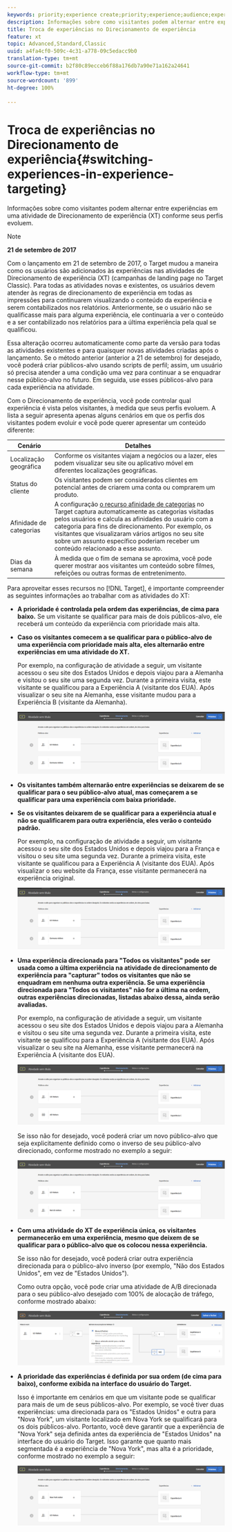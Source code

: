 ```yaml
---
keywords: priority;experience create;priority;experience;audience;experience;switching experiences;visual experience composer
description: Informações sobre como visitantes podem alternar entre experiências em uma atividade de Direcionamento de experiência (XT) conforme seus perfis evoluem.
title: Troca de experiências no Direcionamento de experiência
feature: xt
topic: Advanced,Standard,Classic
uuid: a4fa4cf0-509c-4c31-a778-09c5edacc9b0
translation-type: tm+mt
source-git-commit: b2f80c89ecceb6f88a176db7a90e71a162a24641
workflow-type: tm+mt
source-wordcount: '899'
ht-degree: 100%

---
```



# Troca de experiências no Direcionamento de experiência{#switching-experiences-in-experience-targeting}

Informações sobre como visitantes podem alternar entre experiências em uma atividade de Direcionamento de experiência (XT) conforme seus perfis evoluem.

>[!NOTE]
>
>**21 de setembro de 2017**
>
>Com o lançamento em 21 de setembro de 2017, o Target mudou a maneira como os usuários são adicionados às experiências nas atividades de Direcionamento de experiência (XT) (campanhas de landing page no Target Classic). Para todas as atividades novas e existentes, os usuários devem atender às regras de direcionamento de experiência em todas as impressões para continuarem visualizando o conteúdo da experiência e serem contabilizados nos relatórios. Anteriormente, se o usuário não se qualificasse mais para alguma experiência, ele continuaria a ver o conteúdo e a ser contabilizado nos relatórios para a última experiência pela qual se qualificou.
>
>Essa alteração ocorreu automaticamente como parte da versão para todas as atividades existentes e para quaisquer novas atividades criadas após o lançamento. Se o método anterior (anterior a 21 de setembro) for desejado, você poderá criar públicos-alvo usando scripts de perfil; assim, um usuário só precisa atender a uma condição uma vez para continuar a se enquadrar nesse público-alvo no futuro. Em seguida, use esses públicos-alvo para cada experiência na atividade.

Com o Direcionamento de experiência, você pode controlar qual experiência é vista pelos visitantes, à medida que seus perfis evoluem. A lista a seguir apresenta apenas alguns cenários em que os perfis dos visitantes podem evoluir e você pode querer apresentar um conteúdo diferente:

| Cenário | Detalhes |
|--- |--- |
| Localização geográfica | Conforme os visitantes viajam a negócios ou a lazer, eles podem visualizar seu site ou aplicativo móvel em diferentes localizações geográficas. |
| Status do cliente | Os visitantes podem ser considerados clientes em potencial antes de criarem uma conta ou comprarem um produto. |
| Afinidade de categorias | A configuração [o recurso afinidade de categorias](/help/c-target/c-visitor-profile/category-affinity.md) no Target captura automaticamente as categorias visitadas pelos usuários e calcula as afinidades do usuário com a categoria para fins de direcionamento. Por exemplo, os visitantes que visualizaram vários artigos no seu site sobre um assunto específico poderiam receber um conteúdo relacionado a esse assunto. |
| Dias da semana | À medida que o fim de semana se aproxima, você pode querer mostrar aos visitantes um conteúdo sobre filmes, refeições ou outras formas de entretenimento. |

Para aproveitar esses recursos no [!DNL Target], é importante compreender as seguintes informações ao trabalhar com as atividades do XT:

* **A prioridade é controlada pela ordem das experiências, de cima para baixo.** Se um visitante se qualificar para mais de dois públicos-alvo, ele receberá um conteúdo da experiência com prioridade mais alta.
* **Caso os visitantes comecem a se qualificar para o público-alvo de uma experiência com prioridade mais alta, eles alternarão entre experiências em uma atividade do XT.**

   Por exemplo, na configuração de atividade a seguir, um visitante acessou o seu site dos Estados Unidos e depois viajou para a Alemanha e visitou o seu site uma segunda vez. Durante a primeira visita, este visitante se qualificou para a Experiência A (visitante dos EUA). Após visualizar o seu site na Alemanha, esse visitante mudou para a Experiência B (visitante da Alemanha).

   ![Prioridade dos EUA > Alemanha](/help/c-activities/t-experience-target/t-xt-create/assets/xt_priority_us_germany-new.png)

* **Os visitantes também alternarão entre experiências se deixarem de se qualificar para o seu público-alvo atual, mas começarem a se qualificar para uma experiência com baixa prioridade.**
* **Se os visitantes deixarem de se qualificar para a experiência atual e não se qualificarem para outra experiência, eles verão o conteúdo padrão.**

   Por exemplo, na configuração de atividade a seguir, um visitante acessou o seu site dos Estados Unidos e depois viajou para a França e visitou o seu site uma segunda vez. Durante a primeira visita, este visitante se qualificou para a Experiência A (visitante dos EUA). Após visualizar o seu website da França, esse visitante permanecerá na experiência original.

   ![Prioridade dos EUA > Alemanha](/help/c-activities/t-experience-target/t-xt-create/assets/xt_priority_us_germany-new.png)

* **Uma experiência direcionada para &quot;Todos os visitantes&quot; pode ser usada como a última experiência na atividade de direcionamento de experiência para &quot;capturar&quot; todos os visitantes que não se enquadram em nenhuma outra experiência. Se uma experiência direcionada para &quot;Todos os visitantes&quot; não for a última na ordem, outras experiências direcionadas, listadas abaixo dessa, ainda serão avaliadas.**

   Por exemplo, na configuração de atividade a seguir, um visitante acessou o seu site dos Estados Unidos e depois viajou para a Alemanha e visitou o seu site uma segunda vez. Durante a primeira visita, este visitante se qualificou para a Experiência A (visitante dos EUA). Após visualizar o seu site na Alemanha, esse visitante permanecerá na Experiência A (visitante dos EUA).

   ![Prioridade dos EUA > Todos os visitantes](/help/c-activities/t-experience-target/t-xt-create/assets/xt_priority_us_all_visitors-new.png)

   Se isso não for desejado, você poderá criar um novo público-alvo que seja explicitamente definido como o inverso de seu público-alvo direcionado, conforme mostrado no exemplo a seguir:

   ![Prioridade dos EUA > Não EUA](/help/c-activities/t-experience-target/t-xt-create/assets/xt_priority_us_not_us-new.png)

* **Com uma atividade do XT de experiência única, os visitantes permanecerão em uma experiência, mesmo que deixem de se qualificar para o público-alvo que os colocou nessa experiência.**

   Se isso não for desejado, você poderá criar outra experiência direcionada para o público-alvo inverso (por exemplo, &quot;Não dos Estados Unidos&quot;, em vez de &quot;Estados Unidos&quot;).

   Como outra opção, você pode criar uma atividade de A/B direcionada para o seu público-alvo desejado com 100% de alocação de tráfego, conforme mostrado abaixo:

   ![Prioridade de uma experiência](/help/c-activities/t-experience-target/t-xt-create/assets/xt_priority_one_experience-new.png)

* **A prioridade das experiências é definida por sua ordem (de cima para baixo), conforme exibida na interface do usuário do Target.**

   Isso é importante em cenários em que um visitante pode se qualificar para mais de um de seus públicos-alvo. Por exemplo, se você tiver duas experiências: uma direcionada para os &quot;Estados Unidos&quot; e outra para &quot;Nova York&quot;, um visitante localizado em Nova York se qualificará para os dois públicos-alvo. Portanto, você deve garantir que a experiência de &quot;Nova York&quot; seja definida antes da experiência de &quot;Estados Unidos&quot; na interface do usuário do Target. Isso garante que quanto mais segmentada é a experiência de &quot;Nova York&quot;, mas alta é a prioridade, conforme mostrado no exemplo a seguir:

   ![Prioridade de NY > EUA](/help/c-activities/t-experience-target/t-xt-create/assets/xt_priority_ny_us-new.png)

